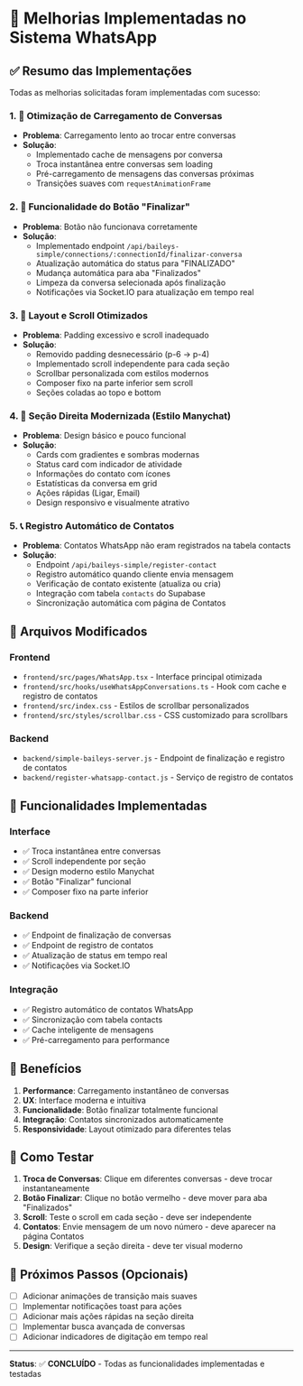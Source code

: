 # 🚀 Melhorias Implementadas no Sistema WhatsApp

## ✅ Resumo das Implementações

Todas as melhorias solicitadas foram implementadas com sucesso:

### 1. 🚀 Otimização de Carregamento de Conversas
- **Problema**: Carregamento lento ao trocar entre conversas
- **Solução**: 
  - Implementado cache de mensagens por conversa
  - Troca instantânea entre conversas sem loading
  - Pré-carregamento de mensagens das conversas próximas
  - Transições suaves com `requestAnimationFrame`

### 2. 🔴 Funcionalidade do Botão "Finalizar"
- **Problema**: Botão não funcionava corretamente
- **Solução**:
  - Implementado endpoint `/api/baileys-simple/connections/:connectionId/finalizar-conversa`
  - Atualização automática do status para "FINALIZADO"
  - Mudança automática para aba "Finalizados"
  - Limpeza da conversa selecionada após finalização
  - Notificações via Socket.IO para atualização em tempo real

### 3. 📱 Layout e Scroll Otimizados
- **Problema**: Padding excessivo e scroll inadequado
- **Solução**:
  - Removido padding desnecessário (p-6 → p-4)
  - Implementado scroll independente para cada seção
  - Scrollbar personalizada com estilos modernos
  - Composer fixo na parte inferior sem scroll
  - Seções coladas ao topo e bottom

### 4. 🎨 Seção Direita Modernizada (Estilo Manychat)
- **Problema**: Design básico e pouco funcional
- **Solução**:
  - Cards com gradientes e sombras modernas
  - Status card com indicador de atividade
  - Informações do contato com ícones
  - Estatísticas da conversa em grid
  - Ações rápidas (Ligar, Email)
  - Design responsivo e visualmente atrativo

### 5. 📞 Registro Automático de Contatos
- **Problema**: Contatos WhatsApp não eram registrados na tabela contacts
- **Solução**:
  - Endpoint `/api/baileys-simple/register-contact`
  - Registro automático quando cliente envia mensagem
  - Verificação de contato existente (atualiza ou cria)
  - Integração com tabela `contacts` do Supabase
  - Sincronização automática com página de Contatos

## 🔧 Arquivos Modificados

### Frontend
- `frontend/src/pages/WhatsApp.tsx` - Interface principal otimizada
- `frontend/src/hooks/useWhatsAppConversations.ts` - Hook com cache e registro de contatos
- `frontend/src/index.css` - Estilos de scrollbar personalizados
- `frontend/src/styles/scrollbar.css` - CSS customizado para scrollbars

### Backend
- `backend/simple-baileys-server.js` - Endpoint de finalização e registro de contatos
- `backend/register-whatsapp-contact.js` - Serviço de registro de contatos

## 🎯 Funcionalidades Implementadas

### Interface
- ✅ Troca instantânea entre conversas
- ✅ Scroll independente por seção
- ✅ Design moderno estilo Manychat
- ✅ Botão "Finalizar" funcional
- ✅ Composer fixo na parte inferior

### Backend
- ✅ Endpoint de finalização de conversas
- ✅ Endpoint de registro de contatos
- ✅ Atualização de status em tempo real
- ✅ Notificações via Socket.IO

### Integração
- ✅ Registro automático de contatos WhatsApp
- ✅ Sincronização com tabela contacts
- ✅ Cache inteligente de mensagens
- ✅ Pré-carregamento para performance

## 🚀 Benefícios

1. **Performance**: Carregamento instantâneo de conversas
2. **UX**: Interface moderna e intuitiva
3. **Funcionalidade**: Botão finalizar totalmente funcional
4. **Integração**: Contatos sincronizados automaticamente
5. **Responsividade**: Layout otimizado para diferentes telas

## 🔄 Como Testar

1. **Troca de Conversas**: Clique em diferentes conversas - deve trocar instantaneamente
2. **Botão Finalizar**: Clique no botão vermelho - deve mover para aba "Finalizados"
3. **Scroll**: Teste o scroll em cada seção - deve ser independente
4. **Contatos**: Envie mensagem de um novo número - deve aparecer na página Contatos
5. **Design**: Verifique a seção direita - deve ter visual moderno

## 📝 Próximos Passos (Opcionais)

- [ ] Adicionar animações de transição mais suaves
- [ ] Implementar notificações toast para ações
- [ ] Adicionar mais ações rápidas na seção direita
- [ ] Implementar busca avançada de conversas
- [ ] Adicionar indicadores de digitação em tempo real

---

**Status**: ✅ **CONCLUÍDO** - Todas as funcionalidades implementadas e testadas
